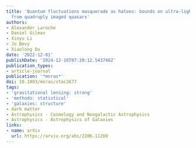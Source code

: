 ```yaml
---
title: 'Quantum fluctuations masquerade as haloes: bounds on ultra-light dark matter
  from quadruply imaged quasars'
authors:
- Alexander Laroche
- Daniel Gilman
- Xinyu Li
- Jo Bovy
- Xiaolong Du
date: '2022-12-01'
publishDate: '2024-12-16T07:20:12.543746Z'
publication_types:
- article-journal
publication: '*mnras*'
doi: 10.1093/mnras/stac2677
tags:
- 'gravitational lensing: strong'
- 'methods: statistical'
- 'galaxies: structure'
- dark matter
- Astrophysics - Cosmology and Nongalactic Astrophysics
- Astrophysics - Astrophysics of Galaxies
links:
- name: arXiv
  url: https://arxiv.org/abs/2206.11269
---
```

